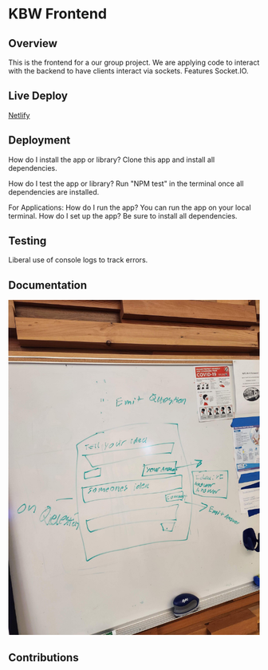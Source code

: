 # KBW Frontend

## Overview

This is the frontend for a our group project. We are applying code to interact with the backend to have clients interact via sockets. Features Socket.IO.

## Live Deploy

[Netlify](https://kbw.netlify.app/)

## Deployment

How do I install the app or library?
Clone this app and install all dependencies.

How do I test the app or library?
Run "NPM test" in the terminal once all dependencies are installed.

For Applications:
How do I run the app?
You can run the app on your local terminal.
How do I set up the app?
Be sure to install all dependencies.

## Testing

Liberal use of console logs to track errors.

## Documentation

![Lab14 UML](./images/Lab14-UML-1.jpg)

## Contributions
